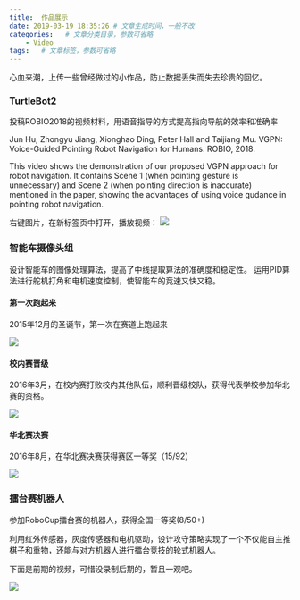 ```yaml
---
title:  作品展示
date: 2019-03-19 18:35:26 # 文章生成时间，一般不改
categories:   # 文章分类目录，参数可省略
    - Video
tags:   # 文章标签，参数可省略
---
```

心血来潮，上传一些曾经做过的小作品，防止数据丢失而失去珍贵的回忆。

### TurtleBot2
投稿ROBIO2018的视频材料，用语音指导的方式提高指向导航的效率和准确率

Jun Hu, Zhongyu Jiang, Xionghao Ding, Peter Hall and Taijiang Mu. VGPN: Voice-Guided Pointing Robot Navigation for Humans. ROBIO, 2018.

This video shows the demonstration of our proposed VGPN approach for robot navigation. 
It contains Scene 1 (when pointing gesture is unnecessary) and Scene 2 (when pointing direction is inaccurate) mentioned in the paper, showing the advantages of using voice gudance in pointing robot navigation.

右键图片，在新标签页中打开，播放视频：
[![](https://note.youdao.com/yws/api/personal/file/58948773DE7E4BBFA0AA957CECD5C865?method=download&shareKey=caf626da0df8cc576578fa61d6e4499b)](https://v.youku.com/v_show/id_XNDEwOTc4MzU3Ng==.html?spm=a2hzp.8253869.0.0 "VGPN")

<!--more-->

### 智能车摄像头组
设计智能车的图像处理算法，提高了中线提取算法的准确度和稳定性。
运用PID算法进行舵机打角和电机速度控制，使智能车的竞速又快又稳。

#### 第一次跑起来
2015年12月的圣诞节，第一次在赛道上跑起来

[![](https://note.youdao.com/yws/api/personal/file/0D464AE263604D69ADA08DCDE6135765?method=download&shareKey=609bdd234e5604750a91173d1eff1e7b)](https://v.youku.com/v_show/id_XNDEwOTgwMjQ5Ng==.html?spm=a2h0j.11185381.listitem_page1.5!2~A "智能车第一次跑")

#### 校内赛晋级
2016年3月，在校内赛打败校内其他队伍，顺利晋级校队，获得代表学校参加华北赛的资格。

[![](https://note.youdao.com/yws/api/personal/file/E7F8F0B9E5074904AFC2BF5F9832FFFB?method=download&shareKey=b0c6a18ffd8f017a87971516e947efbc)](https://note.youdao.com/yws/api/personal/file/E7F8F0B9Ehttps://v.youku.com/v_show/id_XNDEwOTc5ODMyOA==.html?spm=a2hzp.8244740.0.0 "智能车校内赛")

#### 华北赛决赛
2016年8月，在华北赛决赛获得赛区一等奖（15/92）

[![](https://note.youdao.com/yws/api/personal/file/DD58233E80444B4E919778E8F800539C?method=download&shareKey=72ca47d8ad8e07f6640aff5cf72e21a2)](https://v.youku.com/v_show/id_XNDEwOTgwMzMwNA==.html?spm=a2h0j.11185381.listitem_page1.5~A "擂台赛")

### 擂台赛机器人
参加RoboCup擂台赛的机器人，获得全国一等奖(8/50+)

利用红外传感器，灰度传感器和电机驱动，设计攻守策略实现了一个不仅能自主推棋子和重物，还能与对方机器人进行擂台竞技的轮式机器人。

下面是前期的视频，可惜没录制后期的，暂且一观吧。

[![](https://note.youdao.com/yws/api/personal/file/85A4B1FEDB3A4A5D9F90D6453B05AAFC?method=download&shareKey=e65df9072431cf295b8cc9b6318c6b1f)](https://v.youku.com/v_show/id_XNDEwOTc5MTE4NA==.html?spm=a2h0j.11185381.listitem_page1.5!4~A "擂台赛")
